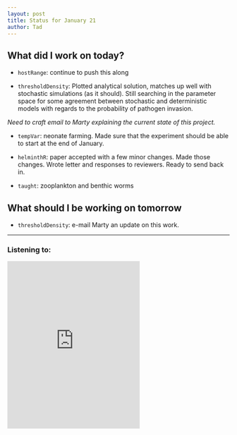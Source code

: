 ```yaml
---
layout: post
title: Status for January 21
author: Tad
---
```


## What did I work on today?

* `hostRange`: continue to push this along

* `thresholdDensity`: Plotted analytical solution, matches up well with stochastic simulations (as it should). Still searching in the parameter space for some agreement between stochastic and deterministic models with regards to the probability of pathogen invasion.

_Need to craft email to Marty explaining the current state of this project._

* `tempVar`: neonate farming. Made sure that the experiment should be able to start at the end of January.

* `helminthR`: paper accepted with a few minor changes. Made those changes. Wrote letter and responses to reviewers. Ready to send back in.

* `taught`: zooplankton and benthic worms



## What should I be working on tomorrow

* `thresholdDensity`: e-mail Marty an update on this work.





---

### Listening to:
 <iframe src='https://embed.spotify.com/?uri=spotify:track:6XorgdtMRoZ5OdmSV7NCFJ' width='300' height='380' frameborder='0' allowtransparency='true'></iframe>
 <i class='fa fa-code' style='color:pink'></i>
